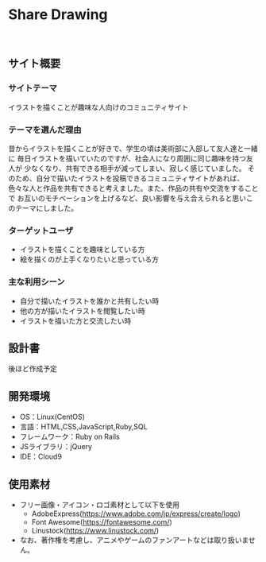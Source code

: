 # Share Drawing
​
## サイト概要
### サイトテーマ
イラストを描くことが趣味な人向けのコミュニティサイト
​
### テーマを選んだ理由
昔からイラストを描くことが好きで、学生の頃は美術部に入部して友人達と一緒に
毎日イラストを描いていたのですが、社会人になり周囲に同じ趣味を持つ友人が
少なくなり、共有できる相手が減ってしまい、寂しく感じていました。
そのため、自分で描いたイラストを投稿できるコミュニティサイトがあれば、
色々な人と作品を共有できると考えました。また、作品の共有や交流をすることで
お互いのモチベーションを上げるなど、良い影響を与え合えられると思いこのテーマにしました。
​
### ターゲットユーザ
* イラストを描くことを趣味としている方
* 絵を描くのが上手くなりたいと思っている方
​
### 主な利用シーン
* 自分で描いたイラストを誰かと共有したい時
* 他の方が描いたイラストを閲覧したい時
* イラストを描いた方と交流したい時
​
## 設計書
後ほど作成予定
​
## 開発環境
- OS：Linux(CentOS)
- 言語：HTML,CSS,JavaScript,Ruby,SQL
- フレームワーク：Ruby on Rails
- JSライブラリ：jQuery
- IDE：Cloud9
​
## 使用素材
- フリー画像・アイコン・ロゴ素材として以下を使用
  - AdobeExpress(https://www.adobe.com/jp/express/create/logo)
  - Font Awesome(https://fontawesome.com/)
  - Linustock(https://www.linustock.com/)
- なお、著作権を考慮し、アニメやゲームのファンアートなどは取り扱いません。